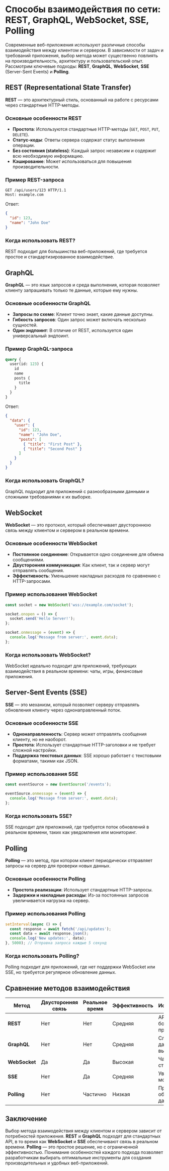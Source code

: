 # Способы взаимодействия по сети: REST, GraphQL, WebSocket, SSE, Polling

Современные веб-приложения используют различные способы взаимодействия между клиентом и сервером. В зависимости от задач и требований приложения, выбор метода может существенно повлиять на производительность, архитектуру и пользовательский опыт. Рассмотрим ключевые подходы: **REST**, **GraphQL**, **WebSocket**, **SSE** (Server-Sent Events) и **Polling**.

## REST (Representational State Transfer)

**REST** — это архитектурный стиль, основанный на работе с ресурсами через стандартные HTTP-методы.

### Основные особенности REST
- **Простота**: Используются стандартные HTTP-методы (`GET`, `POST`, `PUT`, `DELETE`).
- **Статус-коды**: Ответы сервера содержат статус выполнения операции.
- **Без состояния (stateless)**: Каждый запрос независим и содержит всю необходимую информацию.
- **Кэширование**: Может использоваться для повышения производительности.

### Пример REST-запроса
```http
GET /api/users/123 HTTP/1.1
Host: example.com
```
Ответ:
```json
{
  "id": 123,
  "name": "John Doe"
}
```

### Когда использовать REST?
REST подходит для большинства веб-приложений, где требуется простое и стандартизированное взаимодействие.

## GraphQL

**GraphQL** — это язык запросов и среда выполнения, которая позволяет клиенту запрашивать только те данные, которые ему нужны.

### Основные особенности GraphQL
- **Запросы по схеме**: Клиент точно знает, какие данные доступны.
- **Гибкость запросов**: Один запрос может включать несколько сущностей.
- **Один эндпоинт**: В отличие от REST, используется один универсальный эндпоинт.

### Пример GraphQL-запроса
```graphql
query {
  user(id: 123) {
    id
    name
    posts {
      title
    }
  }
}
```
Ответ:
```json
{
  "data": {
    "user": {
      "id": 123,
      "name": "John Doe",
      "posts": [
        { "title": "First Post" },
        { "title": "Second Post" }
      ]
    }
  }
}
```

### Когда использовать GraphQL?
GraphQL подходит для приложений с разнообразными данными и сложными требованиями к их выборке.

## WebSocket

**WebSocket** — это протокол, который обеспечивает двустороннюю связь между клиентом и сервером в реальном времени.

### Основные особенности WebSocket
- **Постоянное соединение**: Открывается одно соединение для обмена сообщениями.
- **Двусторонняя коммуникация**: Как клиент, так и сервер могут отправлять сообщения.
- **Эффективность**: Уменьшение накладных расходов по сравнению с HTTP-запросами.

### Пример использования WebSocket
```javascript
const socket = new WebSocket('wss://example.com/socket');

socket.onopen = () => {
  socket.send('Hello Server!');
};

socket.onmessage = (event) => {
  console.log('Message from server:', event.data);
};
```

### Когда использовать WebSocket?
WebSocket идеально подходит для приложений, требующих взаимодействия в реальном времени: чаты, игры, финансовые приложения.

## Server-Sent Events (SSE)

**SSE** — это механизм, который позволяет серверу отправлять обновления клиенту через однонаправленный поток.

### Основные особенности SSE
- **Однонаправленность**: Сервер может отправлять сообщения клиенту, но не наоборот.
- **Простота**: Использует стандартные HTTP-заголовки и не требует сложной настройки.
- **Поддержка текстовых данных**: SSE хорошо работает с текстовыми форматами, такими как JSON.

### Пример использования SSE
```javascript
const eventSource = new EventSource('/events');

eventSource.onmessage = (event) => {
  console.log('Message from server:', event.data);
};
```

### Когда использовать SSE?
SSE подходит для приложений, где требуется поток обновлений в реальном времени, таких как уведомления или мониторинг.

## Polling

**Polling** — это метод, при котором клиент периодически отправляет запросы на сервер для проверки новых данных.

### Основные особенности Polling
- **Простота реализации**: Использует стандартные HTTP-запросы.
- **Задержки и накладные расходы**: Из-за постоянных запросов увеличивается нагрузка на сервер.

### Пример использования Polling
```javascript
setInterval(async () => {
  const response = await fetch('/api/updates');
  const data = await response.json();
  console.log('New updates:', data);
}, 5000); // Отправка запроса каждые 5 секунд
```

### Когда использовать Polling?
Polling подходит для приложений, где нет поддержки WebSocket или SSE, но требуется регулярное обновление данных.

## Сравнение методов взаимодействия

| Метод          | Двусторонняя связь | Реальное время | Эффективность    | Использование            |
|----------------|--------------------|----------------|------------------|--------------------------|
| **REST**       | Нет                | Нет            | Средняя          | API для большинства приложений |
| **GraphQL**    | Нет                | Нет            | Средняя          | Сложные данные и выборка |
| **WebSocket**  | Да                 | Да             | Высокая          | Чаты, игры, стриминг     |
| **SSE**        | Нет                | Да             | Средняя          | Уведомления, мониторинг  |
| **Polling**    | Нет                | Частично       | Низкая           | Простое обновление данных|

## Заключение

Выбор метода взаимодействия между клиентом и сервером зависит от потребностей приложения. **REST** и **GraphQL** подходят для стандартных API, в то время как **WebSocket** и **SSE** обеспечивают связь в реальном времени. **Polling** — это простое решение, но с ограниченной эффективностью. Понимание особенностей каждого подхода позволяет разработчикам выбирать оптимальные инструменты для создания производительных и удобных веб-приложений.

